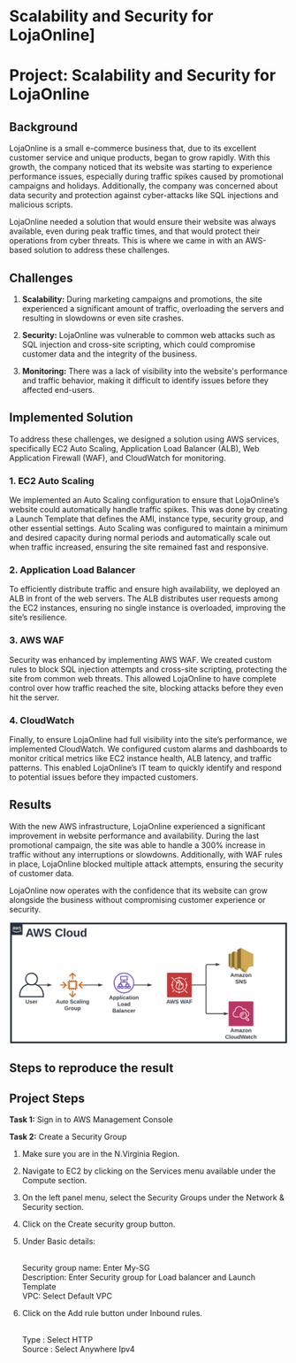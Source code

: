 # Scalability and Security for LojaOnline]

# Project: Scalability and Security for LojaOnline

## Background
LojaOnline is a small e-commerce business that, due to its excellent customer service and unique products, began to grow rapidly. With this growth, the company noticed that its website was starting to experience performance issues, especially during traffic spikes caused by promotional campaigns and holidays. Additionally, the company was concerned about data security and protection against cyber-attacks like SQL injections and malicious scripts.

LojaOnline needed a solution that would ensure their website was always available, even during peak traffic times, and that would protect their operations from cyber threats. This is where we came in with an AWS-based solution to address these challenges.

## Challenges
1. **Scalability:** During marketing campaigns and promotions, the site experienced a significant amount of traffic, overloading the servers and resulting in slowdowns or even site crashes.
   
2. **Security:** LojaOnline was vulnerable to common web attacks such as SQL injection and cross-site scripting, which could compromise customer data and the integrity of the business.

3. **Monitoring:** There was a lack of visibility into the website's performance and traffic behavior, making it difficult to identify issues before they affected end-users.

## Implemented Solution
To address these challenges, we designed a solution using AWS services, specifically EC2 Auto Scaling, Application Load Balancer (ALB), Web Application Firewall (WAF), and CloudWatch for monitoring.

### 1. EC2 Auto Scaling
We implemented an Auto Scaling configuration to ensure that LojaOnline’s website could automatically handle traffic spikes. This was done by creating a Launch Template that defines the AMI, instance type, security group, and other essential settings. Auto Scaling was configured to maintain a minimum and desired capacity during normal periods and automatically scale out when traffic increased, ensuring the site remained fast and responsive.

### 2. Application Load Balancer
To efficiently distribute traffic and ensure high availability, we deployed an ALB in front of the web servers. The ALB distributes user requests among the EC2 instances, ensuring no single instance is overloaded, improving the site’s resilience.

### 3. AWS WAF
Security was enhanced by implementing AWS WAF. We created custom rules to block SQL injection attempts and cross-site scripting, protecting the site from common web threats. This allowed LojaOnline to have complete control over how traffic reached the site, blocking attacks before they even hit the server.

### 4. CloudWatch
Finally, to ensure LojaOnline had full visibility into the site’s performance, we implemented CloudWatch. We configured custom alarms and dashboards to monitor critical metrics like EC2 instance health, ALB latency, and traffic patterns. This enabled LojaOnline’s IT team to quickly identify and respond to potential issues before they impacted customers.

## Results
With the new AWS infrastructure, LojaOnline experienced a significant improvement in website performance and availability. During the last promotional campaign, the site was able to handle a 300% increase in traffic without any interruptions or slowdowns. Additionally, with WAF rules in place, LojaOnline blocked multiple attack attempts, ensuring the security of customer data.

LojaOnline now operates with the confidence that its website can grow alongside the business without compromising customer experience or security.


![Architecture Diagram](https://github.com/renatomateusx/Scalability-and-Security-for-LojaOnline/blob/master/Scalability-and-Security-for-LojaOnline-arch.png)

## Steps to reproduce the result

## Project Steps

**Task 1:** Sign in to AWS Management Console

**Task 2:** Create a Security Group 

1. Make sure you are in the N.Virginia Region. 

2. Navigate to EC2 by clicking on the Services menu available under the Compute section. 

3. On the left panel menu, select the Security Groups under the Network & Security section. 

4. Click on the Create security group button.

5. Under Basic details:  <br> <br>

   Security group name: Enter My-SG <br>
   Description: Enter Security group for Load balancer and Launch Template  <br>
   VPC: Select Default VPC <br>

7. Click on the Add rule button under Inbound rules.  <br> <br>

   Type : Select HTTP  <br>
   Source : Select Anywhere Ipv4  <br>

